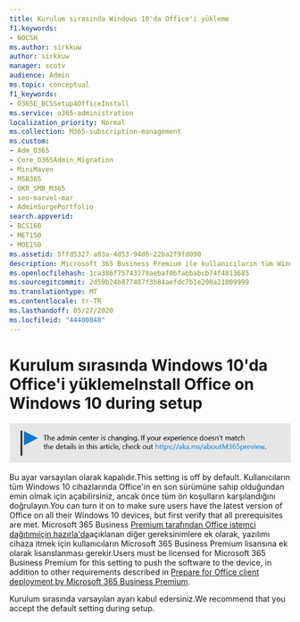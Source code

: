 ```yaml
---
title: Kurulum sırasında Windows 10'da Office'i yükleme
f1.keywords:
- NOCSH
ms.author: sirkkuw
author: sirkkuw
manager: scotv
audience: Admin
ms.topic: conceptual
f1_keywords:
- O365E_BCSSetup4OfficeInstall
ms.service: o365-administration
localization_priority: Normal
ms.collection: M365-subscription-management
ms.custom:
- Adm_O365
- Core_O365Admin_Migration
- MiniMaven
- MSB365
- OKR_SMB_M365
- seo-marvel-mar
- AdminSurgePortfolio
search.appverid:
- BCS160
- MET150
- MOE150
ms.assetid: 5ffd5327-a83a-4d53-94d6-22ba2f9fd090
description: Microsoft 365 Business Premium ile kullanıcıların tüm Windows 10 cihazlarında Office'in en son sürümüne sahip olduğundan otomatik olarak nasıl emin olabileceğininizi keşfedin.
ms.openlocfilehash: 1ca386f75743178aebaf0bfabbabcb74f4813685
ms.sourcegitcommit: 2d59b24b877487f3b84aefdc7b1e200a21009999
ms.translationtype: MT
ms.contentlocale: tr-TR
ms.lasthandoff: 05/27/2020
ms.locfileid: "44400848"
---
```

# <a name="install-office-on-windows-10-during-setup"></a><span data-ttu-id="e10ce-103">Kurulum sırasında Windows 10'da Office'i yükleme</span><span class="sxs-lookup"><span data-stu-id="e10ce-103">Install Office on Windows 10 during setup</span></span>

![Banner bu işaret https://aka.ms/aboutM365preview .](../media/m365admincenterchanging.png)

<span data-ttu-id="e10ce-105">Bu ayar varsayılan olarak kapalıdır.</span><span class="sxs-lookup"><span data-stu-id="e10ce-105">This setting is off by default.</span></span> <span data-ttu-id="e10ce-106">Kullanıcıların tüm Windows 10 cihazlarında Office'in en son sürümüne sahip olduğundan emin olmak için açabilirsiniz, ancak önce tüm ön koşulların karşılandığını doğrulayın.</span><span class="sxs-lookup"><span data-stu-id="e10ce-106">You can turn it on to make sure users have the latest version of Office on all their Windows 10 devices, but first verify that all prerequisites are met.</span></span> <span data-ttu-id="e10ce-107">Microsoft 365 Business [Premium tarafından Office istemci dağıtımıiçin hazırla'da](prepare-for-office-client-deployment.md)açıklanan diğer gereksinimlere ek olarak, yazılımı cihaza itmek için kullanıcıların Microsoft 365 Business Premium lisansına ek olarak lisanslanması gerekir.</span><span class="sxs-lookup"><span data-stu-id="e10ce-107">Users must be licensed for Microsoft 365 Business Premium for this setting to push the software to the device, in addition to other requirements described in [Prepare for Office client deployment by Microsoft 365 Business Premium](prepare-for-office-client-deployment.md).</span></span>
  
<span data-ttu-id="e10ce-108">Kurulum sırasında varsayılan ayarı kabul edersiniz.</span><span class="sxs-lookup"><span data-stu-id="e10ce-108">We recommend that you accept the default setting during setup.</span></span>
